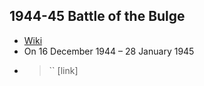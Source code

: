 ## 1944-45 Battle of the Bulge
- [Wiki](https://en.wikipedia.org/wiki/Battle_of_the_Bulge)
- On 16 December 1944 – 28 January 1945
- > `` [link]
    